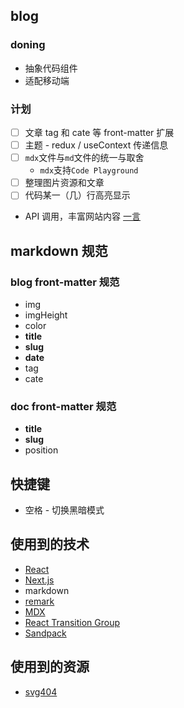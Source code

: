 ## blog

### doning
- 抽象代码组件
- 适配移动端

### 计划

- [ ] 文章 tag 和 cate 等 front-matter 扩展
- [ ] 主题 - redux / useContext 传递信息
- [ ] `mdx`文件与`md`文件的统一与取舍
  - `mdx`支持`Code Playground`
- [ ] 整理图片资源和文章
- [ ] 代码某一（几）行高亮显示
<!-- - [ ] 添加一些花里胡哨的东西 -->
- API 调用，丰富网站内容 [一言](https://developer.hitokoto.cn/)

## markdown 规范

### blog front-matter 规范

- img
- imgHeight
- color
- **title**
- **slug**
- **date**
- tag
- cate

### doc front-matter 规范

- **title**
- **slug**
- position

## 快捷键

- 空格 - 切换黑暗模式

## 使用到的技术

- [React](https://reactjs.org)
- [Next.js](https://nextjs.org)
- markdown
- [remark](https://github.com/remarkjs)
- [MDX](https://mdxjs.com/)
- [React Transition Group](https://reactcommunity.org/react-transition-group/)
- [Sandpack](https://sandpack.codesandbox.io)

## 使用到的资源

- [svg404](https://error404.fun/)
